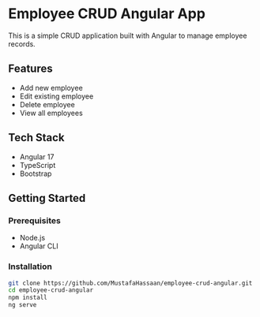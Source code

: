 # Employee CRUD Angular App

This is a simple CRUD application built with Angular to manage employee records.

## Features

- Add new employee
- Edit existing employee
- Delete employee
- View all employees

## Tech Stack

- Angular 17
- TypeScript
- Bootstrap

## Getting Started

### Prerequisites

- Node.js
- Angular CLI

### Installation

```bash
git clone https://github.com/MustafaHassaan/employee-crud-angular.git
cd employee-crud-angular
npm install
ng serve

